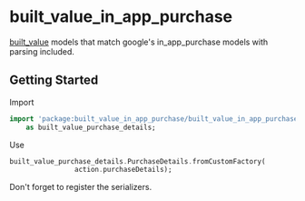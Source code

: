 # built_value_in_app_purchase

[built_value](https://pub.dev/packages/built_value) models that match google's in_app_purchase models with parsing included.

## Getting Started
Import
```dart
import 'package:built_value_in_app_purchase/built_value_in_app_purchase.dart'
    as built_value_purchase_details;
```
Use
```dart
built_value_purchase_details.PurchaseDetails.fromCustomFactory(
                action.purchaseDetails);
```

Don't forget to register the serializers. 
